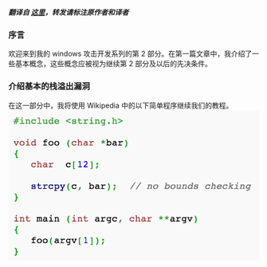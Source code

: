 ##### 翻译自 [这里](http://www.securitysift.com/windows-exploit-development-part-2-intro-stack-overflow/)，转发请标注原作者和译者

### 序言

欢迎来到我的 windows 攻击开发系列的第 2 部分。在第一篇文章中，我介绍了一些基本概念，这些概念应被视为继续第 2 部分及以后的先决条件。

### 介绍基本的栈溢出漏洞

在这一部分中，我将使用 Wikipedia 中的以下简单程序继续我们的教程。
![1](part2\1.png) 



